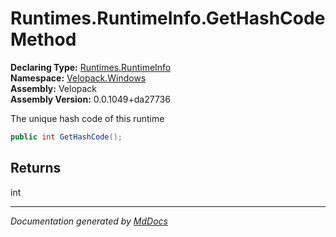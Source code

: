﻿<!--  
  <auto-generated>   
    The contents of this file were generated by a tool.  
    Changes to this file may be list if the file is regenerated  
  </auto-generated>   
-->

# Runtimes.RuntimeInfo.GetHashCode Method

**Declaring Type:** [Runtimes.RuntimeInfo](../index.md)  
**Namespace:** [Velopack.Windows](../../../index.md)  
**Assembly:** Velopack  
**Assembly Version:** 0.0.1049+da27736

 The unique hash code of this runtime 

```csharp
public int GetHashCode();
```

## Returns

int

___

*Documentation generated by [MdDocs](https://github.com/ap0llo/mddocs)*

